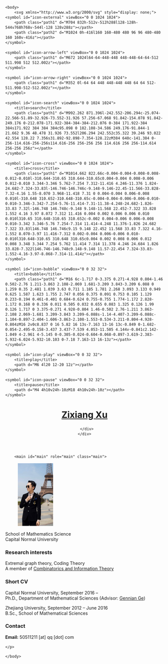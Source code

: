 <!DOCTYPE html>
<html>
	<head>
  






<meta charset="utf-8">
<meta http-equiv="X-UA-Compatible" content="IE=edge">
<meta name="viewport" content="width=device-width, initial-scale=1">

<title>
	
		Zixiang Xu | CNU Math 
	
</title>




  <link rel="stylesheet" href="/assets/css/main.css?v=20180901">
  <link rel="canonical" href="http://www.zilin.one/">
  <link rel="alternate" type="application/rss+xml" title="Zilin Jiang" href="http://www.zilin.one/feeds/rss.xml">
</head>


	<body>
		<svg xmlns="http://www.w3.org/2000/svg" style="display: none;">
	<symbol id="icon-external" viewBox="0 0 1024 1024">
		<path class="path1" d="M704 832h-512v-512h288l128-128h-544v768h768v-544l-128 128v288z"></path>
		<path class="path2" d="M1024 0h-416l160 160-480 480 96 96 480-480 160 160v-416z"></path>
	</symbol>

	<symbol id="icon-arrow-left" viewBox="0 0 1024 1024">
		<path class="path1" d="M672 1024l64-64-448-448 448-448-64-64-512 511.998 512 512.002z"></path>
	</symbol>

	<symbol id="icon-arrow-right" viewBox="0 0 1024 1024">
		<path class="path1" d="M352 0l-64 64 448 448-448 448 64 64 512-511.998-512-512.002z"></path>
	</symbol>

	<symbol id="icon-search" viewBox="0 0 1024 1024">
		<title>search</title>
		<path class="path1" d="M992.262 871.396l-242.552-206.294c-25.074-22.566-51.89-32.926-73.552-31.926 57.256-67.068 91.842-154.078 91.842-249.176 0-212.078-171.922-384-384-384-212.076 0-384 171.922-384 384s171.922 384 384 384c95.098 0 182.108-34.586 249.176-91.844-1 21.662 9.36 48.478 31.926 73.552l206.294 242.552c35.322 39.246 93.022 42.554 128.22 7.356s31.892-92.898-7.354-128.22zM384 640c-141.384 0-256-114.616-256-256s114.616-256 256-256 256 114.616 256 256-114.614 256-256 256z"></path>
	</symbol>

	<symbol id="icon-cross" viewBox="0 0 1024 1024">
		<title>cross</title>
		<path class="path1" d="M1014.662 822.66c-0.004-0.004-0.008-0.008-0.012-0.010l-310.644-310.65 310.644-310.65c0.004-0.004 0.008-0.006 0.012-0.010 3.344-3.346 5.762-7.254 7.312-11.416 4.246-11.376 1.824-24.682-7.324-33.83l-146.746-146.746c-9.148-9.146-22.45-11.566-33.828-7.32-4.16 1.55-8.070 3.968-11.418 7.31 0 0.004-0.004 0.006-0.008 0.010l-310.648 310.652-310.648-310.65c-0.004-0.004-0.006-0.006-0.010-0.010-3.346-3.342-7.254-5.76-11.414-7.31-11.38-4.248-24.682-1.826-33.83 7.32l-146.748 146.748c-9.148 9.148-11.568 22.452-7.322 33.828 1.552 4.16 3.97 8.072 7.312 11.416 0.004 0.002 0.006 0.006 0.010 0.010l310.65 310.648-310.65 310.652c-0.002 0.004-0.006 0.006-0.008 0.010-3.342 3.346-5.76 7.254-7.314 11.414-4.248 11.376-1.826 24.682 7.322 33.83l146.748 146.746c9.15 9.148 22.452 11.568 33.83 7.322 4.16-1.552 8.070-3.97 11.416-7.312 0.002-0.004 0.006-0.006 0.010-0.010l310.648-310.65 310.648 310.65c0.004 0.002 0.008 0.006 0.012 0.008 3.348 3.344 7.254 5.762 11.414 7.314 11.378 4.246 24.684 1.826 33.828-7.322l146.746-146.748c9.148-9.148 11.57-22.454 7.324-33.83-1.552-4.16-3.97-8.068-7.314-11.414z"></path>
	</symbol>

	<symbol id="icon-bubble" viewBox="0 0 32 32">
		<title>bubble</title>
		<path class="path1" d="M16 6c-1.717 0-3.375 0.271-4.928 0.804-1.46 0.502-2.76 1.211-3.863 2.108-2.069 1.681-3.209 3.843-3.209 6.088 0 1.259 0.35 2.481 1.039 3.63 0.711 1.185 1.781 2.268 3.093 3.133 0.949 0.625 1.587 1.623 1.755 2.747 0.056 0.375 0.091 0.753 0.105 1.129 0.233-0.194 0.461-0.401 0.684-0.624 0.755-0.755 1.774-1.172 2.828-1.172 0.168 0 0.336 0.011 0.505 0.032 0.655 0.083 1.325 0.126 1.99 0.126 1.717 0 3.375-0.271 4.928-0.804 1.46-0.502 2.76-1.211 3.863-2.108 2.069-1.681 3.209-3.843 3.209-6.088s-1.14-4.407-3.209-6.088c-1.104-0.897-2.404-1.606-3.863-2.108-1.553-0.534-3.211-0.804-4.928-0.804zM16 2v0c8.837 0 16 5.82 16 13s-7.163 13-16 13c-0.849 0-1.682-0.054-2.495-0.158-3.437 3.437-7.539 4.053-11.505 4.144v-0.841c2.142-1.049 4-2.961 4-5.145 0-0.305-0.024-0.604-0.068-0.897-3.619-2.383-5.932-6.024-5.932-10.103 0-7.18 7.163-13 16-13z"></path>
	</symbol>

	<symbol id="icon-play" viewBox="0 0 32 32">
		<title>play</title>
		<path d="M6 4l20 12-20 12z"></path>
	</symbol>

	<symbol id="icon-pause" viewBox="0 0 32 32">
		<title>pause</title>
		<path d="M4 4h10v24h-10zM18 4h10v24h-10z"></path>
	</symbol>
</svg>
		<header class="masthead constrain">
  <div class="masthead__wrapper">
    <div class="masthead-bar">
      <a href="/">
        <h1 class="masthead-title">Zixiang Xu</h1>
      </a>
      <div class="masthead-bar__menu">
        








      </div>
    </div>
  </div>  
</header>

		
		<main id="main" role="main" class="main">
  <div class="about">
    <figure class="profile">
      <img src="XzxMarriage.png">
    </figure>
    <p class="description">
      School of Mathematics Science<br>
      Capital Normal University
    </p>
    <h3>Research interests</h3>
    <p>
      Extremal graph theory, Coding Theory<br>
      A member of <a href="http://staff.ustc.edu.cn/~drzhangx/group-chn/default.html" target="_blank">Combinatorics and Information Theory</a>
    </p>
    <h3>Short CV</h3>
    <p>
     Capital Normal University, September 2016 – <br>
      Ph.D., Department of Mathematical Sciences (Advisor: <a href="http://math.cnu.edu.cn/szdw/qtjs/161049.htm" target="_blank">Gennian Ge</a>)
    </p>
    <p>
      Zhejiang University, September 2012 – June 2016<br>
      B.Sc., School of Mathematical Sciences
    </p>
    <h3>Contact</h3>
    <p>
      <strong>Email:</strong> 50511211 [at] qq [dot] com<br>
      
    </p>
  </div>
</main>
    <footer class="iceberg"></footer>
		<!-- Google Analytics -->
<script>
(function(i,s,o,g,r,a,m){i['GoogleAnalyticsObject']=r;i[r]=i[r]||function(){
(i[r].q=i[r].q||[]).push(arguments)},i[r].l=1*new Date();a=s.createElement(o),
m=s.getElementsByTagName(o)[0];a.async=1;a.src=g;m.parentNode.insertBefore(a,m)
})(window,document,'script','//www.google-analytics.com/analytics.js','ga');
ga('create', 'UA-110604791-1', 'auto');
ga('send', 'pageview');
</script>

<!-- MathJax -->
<script type="text/javascript" async
  src="https://cdnjs.cloudflare.com/ajax/libs/mathjax/2.7.5/MathJax.js?config=TeX-MML-AM_CHTML">
</script>

	</body>
</html>


 
